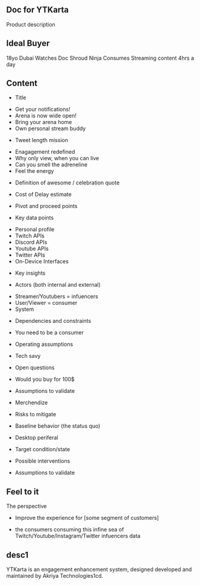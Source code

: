 ## Doc for YTKarta
Product description


## Ideal Buyer
18yo
Dubai
Watches Doc Shroud Ninja 
Consumes Streaming content 4hrs a day

## Content
* Title
- Get your notifications!
- Arena is now wide open!
- Bring your arena home
- Own personal stream buddy

* Tweet length mission
- Enagagement redefined
- Why only view, when you can live
- Can you smell the adreneline
- Feel the energy

* Definition of awesome / celebration quote

* Cost of Delay estimate

* Pivot and proceed points

* Key data points
- Personal profile
- Twitch APIs
- Discord APIs
- Youtube APIs
- Twitter APIs
- On-Device Interfaces

* Key insights

* Actors (both internal and external)
- Streamer/Youtubers = infuencers
- User/Viewer = consumer
- System

* Dependencies and constraints
- You need to be a consumer

* Operating assumptions
- Tech savy

* Open questions
- Would you buy for 100$

* Assumptions to validate
- Merchendize

* Risks to mitigate


* Baseline behavior (the status quo)
- Desktop periferal

* Target condition/state


* Possible interventions


* Assumptions to validate


## Feel to it
The perspective
* Improve the experience for [some segment of customers]
- the consumers consuming this infine sea of Twitch/Youtube/Instagram/Twitter infuencers data


## desc1
YTKarta is an engagement enhancement system, designed developed and maintained by Akriya Technologies1cd.